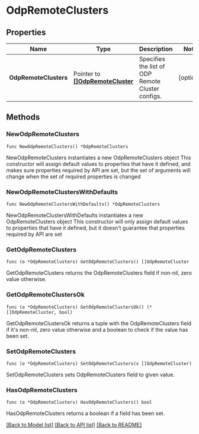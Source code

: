 # OdpRemoteClusters

## Properties

Name | Type | Description | Notes
------------ | ------------- | ------------- | -------------
**OdpRemoteClusters** | Pointer to [**[]OdpRemoteCluster**](OdpRemoteCluster.md) | Specifies the list of ODP Remote Cluster configs. | [optional] 

## Methods

### NewOdpRemoteClusters

`func NewOdpRemoteClusters() *OdpRemoteClusters`

NewOdpRemoteClusters instantiates a new OdpRemoteClusters object
This constructor will assign default values to properties that have it defined,
and makes sure properties required by API are set, but the set of arguments
will change when the set of required properties is changed

### NewOdpRemoteClustersWithDefaults

`func NewOdpRemoteClustersWithDefaults() *OdpRemoteClusters`

NewOdpRemoteClustersWithDefaults instantiates a new OdpRemoteClusters object
This constructor will only assign default values to properties that have it defined,
but it doesn't guarantee that properties required by API are set

### GetOdpRemoteClusters

`func (o *OdpRemoteClusters) GetOdpRemoteClusters() []OdpRemoteCluster`

GetOdpRemoteClusters returns the OdpRemoteClusters field if non-nil, zero value otherwise.

### GetOdpRemoteClustersOk

`func (o *OdpRemoteClusters) GetOdpRemoteClustersOk() (*[]OdpRemoteCluster, bool)`

GetOdpRemoteClustersOk returns a tuple with the OdpRemoteClusters field if it's non-nil, zero value otherwise
and a boolean to check if the value has been set.

### SetOdpRemoteClusters

`func (o *OdpRemoteClusters) SetOdpRemoteClusters(v []OdpRemoteCluster)`

SetOdpRemoteClusters sets OdpRemoteClusters field to given value.

### HasOdpRemoteClusters

`func (o *OdpRemoteClusters) HasOdpRemoteClusters() bool`

HasOdpRemoteClusters returns a boolean if a field has been set.


[[Back to Model list]](../README.md#documentation-for-models) [[Back to API list]](../README.md#documentation-for-api-endpoints) [[Back to README]](../README.md)


